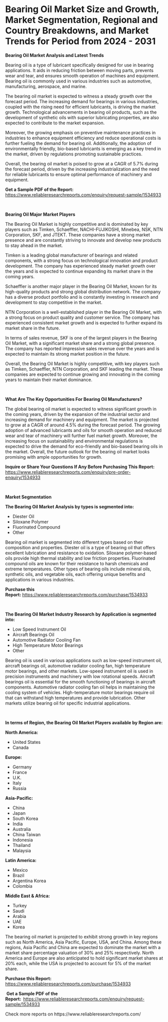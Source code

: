 <p><h1>Bearing Oil Market Size and Growth, Market Segmentation, Regional and Country Breakdowns, and Market Trends for Period from 2024 -  2031</h1></p><p><strong>Bearing Oil Market Analysis and Latest Trends</strong></p>
<p><p>Bearing oil is a type of lubricant specifically designed for use in bearing applications. It aids in reducing friction between moving parts, prevents wear and tear, and ensures smooth operation of machines and equipment. Bearing oil is commonly used in various industries such as automotive, manufacturing, aerospace, and marine.</p><p>The bearing oil market is expected to witness a steady growth over the forecast period. The increasing demand for bearings in various industries, coupled with the rising need for efficient lubricants, is driving the market growth. Technological advancements in bearing oil products, such as the development of synthetic oils with superior lubricating properties, are also expected to contribute to the market expansion.</p><p>Moreover, the growing emphasis on preventive maintenance practices in industries to enhance equipment efficiency and reduce operational costs is further fueling the demand for bearing oil. Additionally, the adoption of environmentally friendly, bio-based lubricants is emerging as a key trend in the market, driven by regulations promoting sustainable practices.</p><p>Overall, the bearing oil market is poised to grow at a CAGR of 5.7% during the forecast period, driven by the increasing industrialization and the need for reliable lubricants to ensure optimal performance of machinery and equipment.</p></p>
<p><strong>Get a Sample PDF of the Report:&nbsp;</strong> <a href="https://www.reliableresearchreports.com/enquiry/request-sample/1534933">https://www.reliableresearchreports.com/enquiry/request-sample/1534933</a></p>
<p>&nbsp;</p>
<p><strong>Bearing Oil Major Market Players</strong></p>
<p><p>The Bearing Oil Market is highly competitive and is dominated by key players such as Timken, Schaeffler, NACHI-FUJIKOSHI, Minebea, NSK, NTN Corporation, SKF, and JTEKT. These companies have a strong market presence and are constantly striving to innovate and develop new products to stay ahead in the market.</p><p>Timken is a leading global manufacturer of bearings and related components, with a strong focus on technological innovation and product development. The company has experienced steady market growth over the years and is expected to continue expanding its market share in the coming years.</p><p>Schaeffler is another major player in the Bearing Oil Market, known for its high-quality products and strong global distribution network. The company has a diverse product portfolio and is constantly investing in research and development to stay competitive in the market.</p><p>NTN Corporation is a well-established player in the Bearing Oil Market, with a strong focus on product quality and customer service. The company has experienced consistent market growth and is expected to further expand its market share in the future.</p><p>In terms of sales revenue, SKF is one of the largest players in the Bearing Oil Market, with a significant market share and a strong global presence. The company has reported impressive sales revenue over the years and is expected to maintain its strong market position in the future.</p><p>Overall, the Bearing Oil Market is highly competitive, with key players such as Timken, Schaeffler, NTN Corporation, and SKF leading the market. These companies are expected to continue growing and innovating in the coming years to maintain their market dominance.</p></p>
<p>&nbsp;</p>
<p><strong>What Are The Key Opportunities For Bearing Oil Manufacturers?</strong></p>
<p><p>The global bearing oil market is expected to witness significant growth in the coming years, driven by the expansion of the industrial sector and increasing demand for machinery and equipment. The market is projected to grow at a CAGR of around 4.5% during the forecast period. The growing adoption of advanced lubricants and oils for smooth operation and reduced wear and tear of machinery will further fuel market growth. Moreover, the increasing focus on sustainability and environmental regulations is expected to drive the demand for eco-friendly and bio-based bearing oils in the market. Overall, the future outlook for the bearing oil market looks promising with ample opportunities for growth.</p></p>
<p><strong>Inquire or Share Your Questions If Any Before Purchasing This Report:</strong> <a href="https://www.reliableresearchreports.com/enquiry/pre-order-enquiry/1534933">https://www.reliableresearchreports.com/enquiry/pre-order-enquiry/1534933</a></p>
<p>&nbsp;</p>
<p><strong>Market Segmentation</strong></p>
<p><strong>The Bearing Oil Market Analysis by types is segmented into:</strong></p>
<p><ul><li>Diester Oil</li><li>Siloxane Polymer</li><li>Fluorinated Compound</li><li>Other</li></ul></p>
<p><p>Bearing oil market is segmented into different types based on their composition and properties. Diester oil is a type of bearing oil that offers excellent lubrication and resistance to oxidation. Siloxane polymer-based oils provide high thermal stability and low friction properties. Fluorinated compound oils are known for their resistance to harsh chemicals and extreme temperatures. Other types of bearing oils include mineral oils, synthetic oils, and vegetable oils, each offering unique benefits and applications in various industries.</p></p>
<p><strong>Purchase this Report:&nbsp;</strong><a href="https://www.reliableresearchreports.com/purchase/1534933">https://www.reliableresearchreports.com/purchase/1534933</a></p>
<p>&nbsp;</p>
<p><strong>The Bearing Oil Market Industry Research by Application is segmented into:</strong></p>
<p><ul><li>Low Speed Instrument Oil</li><li>Aircraft Bearings Oil</li><li>Automotive Radiator Cooling Fan</li><li>High Temperature Motor Bearings</li><li>Other</li></ul></p>
<p><p>Bearing oil is used in various applications such as low-speed instrument oil, aircraft bearings oil, automotive radiator cooling fan, high temperature motor bearings, and other markets. Low-speed instrument oil is used in precision instruments and machinery with low rotational speeds. Aircraft bearings oil is essential for the smooth functioning of bearings in aircraft components. Automotive radiator cooling fan oil helps in maintaining the cooling system of vehicles. High-temperature motor bearings require oil that can withstand high temperatures and provide lubrication. Other markets utilize bearing oil for specific industrial applications.</p></p>
<p>&nbsp;</p>
<p><strong>In terms of Region, the Bearing Oil Market Players available by Region are:</strong></p>
<p>
    <p> <strong> North America: </strong>
        <ul>
            <li>United States</li>
            <li>Canada</li>
        </ul>
        </p> 
    <p> <strong> Europe: </strong>
        <ul>
            <li>Germany</li>
            <li>France</li>
            <li>U.K.</li>
            <li>Italy</li>
            <li>Russia</li>
        </ul>
        </p> 
    <p> <strong> Asia-Pacific: </strong>
        <ul>
            <li>China</li>
            <li>Japan</li>
            <li>South Korea</li>
            <li>India</li>
            <li>Australia</li>
            <li>China Taiwan</li>
            <li>Indonesia</li>
            <li>Thailand</li>
            <li>Malaysia</li>
        </ul>
        </p> 
    <p> <strong> Latin America: </strong>
        <ul>
            <li>Mexico</li>
            <li>Brazil</li>
            <li>Argentina Korea</li>
            <li>Colombia</li>
        </ul>
        </p> 
    <p> <strong> Middle East & Africa: </strong>
        <ul>
            <li>Turkey</li>
            <li>Saudi</li>
            <li>Arabia</li>
            <li>UAE</li>
            <li>Korea</li>
        </ul>
    </p>
    </p>
<p><p>The bearing oil market is projected to exhibit strong growth in key regions such as North America, Asia Pacific, Europe, USA, and China. Among these regions, Asia Pacific and China are expected to dominate the market with a market share percentage valuation of 30% and 25% respectively. North America and Europe are also anticipated to hold significant market shares at 20% each, while the USA is projected to account for 5% of the market share.</p></p>
<p><strong>Purchase this Report: </strong><a href="https://www.reliableresearchreports.com/purchase/1534933">https://www.reliableresearchreports.com/purchase/1534933</a></p>
<p>&nbsp;<strong>Get a Sample PDF of the Report:&nbsp;&nbsp;</strong><a href="https://www.reliableresearchreports.com/enquiry/request-sample/1534933">https://www.reliableresearchreports.com/enquiry/request-sample/1534933</a></p>
<p><strong></strong></p>
<p>Check more reports on https://www.reliableresearchreports.com/</p>